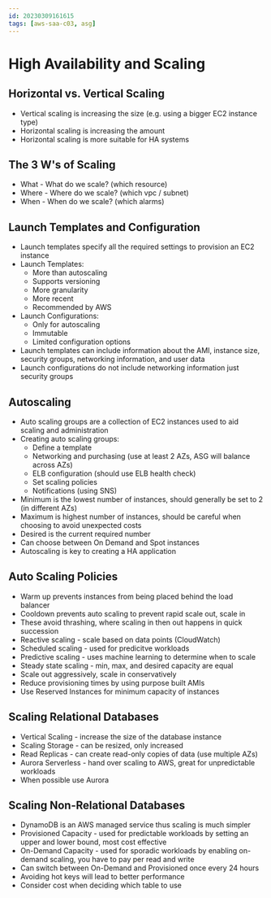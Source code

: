 ```yaml
---
id: 20230309161615
tags: [aws-saa-c03, asg]
---
```


# High Availability and Scaling

## Horizontal vs. Vertical Scaling

* Vertical scaling is increasing the size (e.g. using a bigger EC2
  instance type)
* Horizontal scaling is increasing the amount
* Horizontal scaling is more suitable for HA systems

## The 3 W's of Scaling

* What - What do we scale? (which resource)
* Where - Where do we scale? (which vpc / subnet)
* When - When do we scale? (which alarms)

## Launch Templates and Configuration

* Launch templates specify all the required settings to provision an
  EC2 instance
* Launch Templates:
  * More than autoscaling
  * Supports versioning
  * More granularity
  * More recent
  * Recommended by AWS
* Launch Configurations:
  * Only for autoscaling
  * Immutable
  * Limited configuration options
* Launch templates can include information about the AMI, instance size,
  security groups, networking information, and user data
* Launch configurations do not include networking information just
  security groups

## Autoscaling

* Auto scaling groups are a collection of EC2 instances used to aid
  scaling and administration
* Creating auto scaling groups:
  * Define a template
  * Networking and purchasing (use at least 2 AZs, ASG will balance
    across AZs)
  * ELB configuration (should use ELB health check)
  * Set scaling policies
  * Notifications (using SNS)
* Minimum is the lowest number of instances, should generally be set to
  2 (in different AZs)
* Maximum is highest number of instances, should be careful when
  choosing to avoid unexpected costs
* Desired is the current required number
* Can choose between On Demand and Spot instances
* Autoscaling is key to creating a HA application

## Auto Scaling Policies

* Warm up prevents instances from being placed behind the load balancer
* Cooldown prevents auto scaling to prevent rapid scale out, scale in
* These avoid thrashing, where scaling in then out happens in quick
  succession
* Reactive scaling - scale based on data points (CloudWatch)
* Scheduled scaling - used for predicitve workloads
* Predictive scaling - uses machine learning to determine when to scale
* Steady state scaling - min, max, and desired capacity are equal
* Scale out aggressively, scale in conservatively
* Reduce provisioning times by using purpose built AMIs
* Use Reserved Instances for minimum capacity of instances

## Scaling Relational Databases

* Vertical Scaling - increase the size of the database instance
* Scaling Storage - can be resized, only increased
* Read Replicas - can create read-only copies of data (use multiple AZs)
* Aurora Serverless - hand over scaling to AWS, great for unpredictable
  workloads
* When possible use Aurora

## Scaling Non-Relational Databases

* DynamoDB is an AWS managed service thus scaling is much simpler
* Provisioned Capacity - used for predictable workloads by setting an
  upper and lower bound, most cost effective
* On-Demand Capacity - used for sporadic workloads by enabling on-demand
  scaling, you have to pay per read and write
* Can switch between On-Demand and Provisioned once every 24 hours
* Avoiding hot keys will lead to better performance
* Consider cost when deciding which table to use
